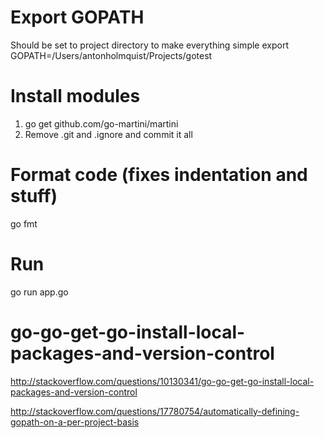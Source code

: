 
# Export GOPATH
Should be set to project directory to make everything simple
export GOPATH=/Users/antonholmquist/Projects/gotest

# Install modules
1. go get github.com/go-martini/martini
2. Remove .git and .ignore and commit it all

# Format code (fixes indentation and stuff)
go fmt

# Run
go run app.go 

# go-go-get-go-install-local-packages-and-version-control
http://stackoverflow.com/questions/10130341/go-go-get-go-install-local-packages-and-version-control

http://stackoverflow.com/questions/17780754/automatically-defining-gopath-on-a-per-project-basis